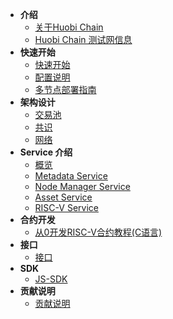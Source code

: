 - **介绍**
	- [关于Huobi Chain](/intro.md)
	- [Huobi Chain 测试网信息](/testnet.md)
- **快速开始**
	- [快速开始](/getting_started.md)
	- [配置说明](/config.md)
	- [多节点部署指南](./multi_node_deploy.md)
- **架构设计**
	<!-- - [整体架构](/arch.md) -->
	- [交易池](/transaction_pool.md)
	- [共识](/overlord.md)
	- [网络](/network.md)
- **Service 介绍**
	- [概览](/service_overview.md)
	- [Metadata Service](/metadata_service.md)
	- [Node Manager Service](/node_manager_service.md)
	- [Asset Service](/asset_service.md)
	- [RISC-V Service](/riscv_service.md)
- **合约开发**
	- [从0开发RISC-V合约教程(C语言)](/contract_demo.md)
- **接口**
	- [接口](/graphql_api.md)
- **SDK**
	- [JS-SDK](/js_sdk.md)
- **贡献说明**
	- [贡献说明](/contribute.md)
